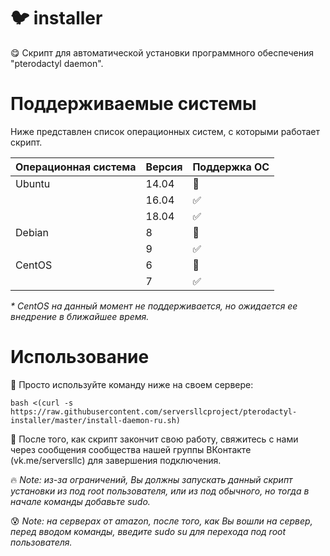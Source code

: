 # :bird: installer

:yum: Скрипт для автоматической установки программного обеспечения "pterodactyl daemon".

# Поддерживаемые системы

Ниже представлен список операционных систем, с которыми работает скрипт.


| Операционная система  | Версия  | Поддержка ОС       |
| --------------------- | ------- | ------------------ |
| Ubuntu                | 14.04   | :red_circle:       |
|                       | 16.04   | :white_check_mark: |
|                       | 18.04   | :white_check_mark: |
| Debian                | 8       | :red_circle:       |
|                       | 9       | :white_check_mark: |
| CentOS                | 6       | :red_circle:       |
|                       | 7       | :white_check_mark: |

_* CentOS на данный момент не поддерживается, но ожидается ее внедрение в ближайшее время._

# Использование

:facepunch: Просто используйте команду ниже на своем сервере:

`bash <(curl -s https://raw.githubusercontent.com/serversllcproject/pterodactyl-installer/master/install-daemon-ru.sh)`

:blue_heart: После того, как скрипт закончит свою работу, свяжитесь с нами через сообщения сообщества нашей группы ВКонтакте (vk.me/serversllc) для завершения подключения.

:fire: *Note: из-за ограничений, Вы должны запускать данный скрипт установки из под root пользователя, или из под обычного, но тогда в начале команды добавьте sudo.*

:cold_sweat: *Note: на серверах от amazon, после того, как Вы вошли на сервер, перед вводом команды, введите sudo su для перехода под root пользователя.*
